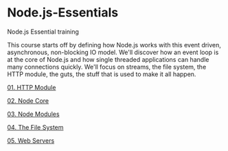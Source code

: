 # Node.js-Essentials
Node.js Essential training

This course starts off by defining how Node.js works with this event driven, asynchronous, non-blocking IO model. We'll discover how an event loop is at the core of Node.js and how single threaded applications can handle many connections quickly. We'll focus on streams, the file system, the HTTP module, the guts, the stuff that is used to make it all happen.

[01. HTTP Module](https://github.com/BlueInf/Node.js-Essentials/tree/master/HTTP%20Module)

[02. Node Core](https://github.com/BlueInf/Node.js-Essentials/tree/master/Node%20Core)

[03. Node Modules](https://github.com/BlueInf/Node.js-Essentials/tree/master/Node%20Modules)

[04. The File System](https://github.com/BlueInf/Node.js-Essentials/tree/master/The%20File%20System)

[05. Web Servers](https://github.com/BlueInf/Node.js-Essentials/tree/master/Web%20Servers)

